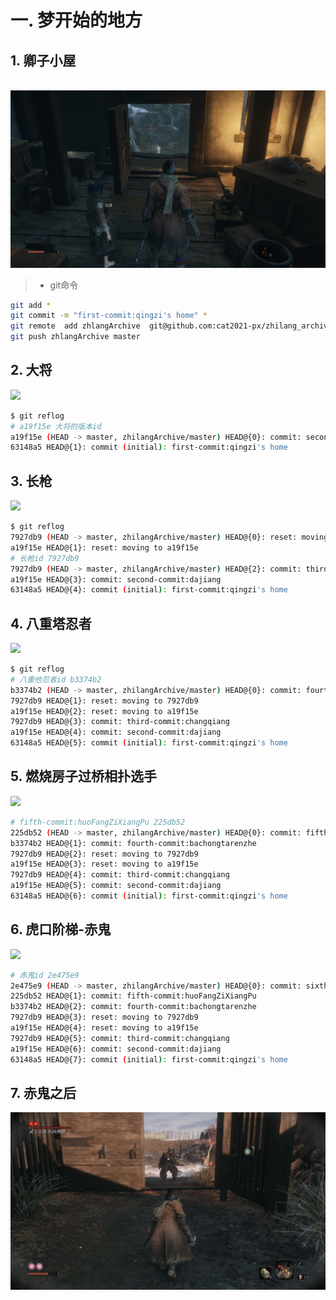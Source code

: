 # 一. 梦开始的地方

## 1. 卿子小屋

​	![卿子小屋](./imgs/卿子小屋.png)

> + git命令

```bash
git add *
git commit -m "first-commit:qingzi's home" *
git remote  add zhlangArchive  git@github.com:cat2021-px/zhilang_archive.git
git push zhlangArchive master
```

## 2. 大将

![](./imgs/河原.png)

```bash
$ git reflog
# a19f15e 大将的版本id
a19f15e (HEAD -> master, zhilangArchive/master) HEAD@{0}: commit: second-commit:dajiang
63148a5 HEAD@{1}: commit (initial): first-commit:qingzi's home

```



## 3. 长枪

![](./imgs/长枪.png)

```bash
$ git reflog
7927db9 (HEAD -> master, zhilangArchive/master) HEAD@{0}: reset: moving to 7927db9
a19f15e HEAD@{1}: reset: moving to a19f15e
# 长枪id 7927db9
7927db9 (HEAD -> master, zhilangArchive/master) HEAD@{2}: commit: third-commit:changqiang
a19f15e HEAD@{3}: commit: second-commit:dajiang
63148a5 HEAD@{4}: commit (initial): first-commit:qingzi's home

```



## 4. 八重塔忍者

![](./imgs/八重塔.png)

```bash
$ git reflog
# 八重他忍者id b3374b2
b3374b2 (HEAD -> master, zhilangArchive/master) HEAD@{0}: commit: fourth-commit:bachongtarenzhe
7927db9 HEAD@{1}: reset: moving to 7927db9
a19f15e HEAD@{2}: reset: moving to a19f15e
7927db9 HEAD@{3}: commit: third-commit:changqiang
a19f15e HEAD@{4}: commit: second-commit:dajiang
63148a5 HEAD@{5}: commit (initial): first-commit:qingzi's home
```

## 5. 燃烧房子过桥相扑选手

![](./imgs/火房子相扑选手.png)

```bash
# fifth-commit:huoFangZiXiangPu 225db52
225db52 (HEAD -> master, zhilangArchive/master) HEAD@{0}: commit: fifth-commit:huoFangZiXiangPu
b3374b2 HEAD@{1}: commit: fourth-commit:bachongtarenzhe
7927db9 HEAD@{2}: reset: moving to 7927db9
a19f15e HEAD@{3}: reset: moving to a19f15e
7927db9 HEAD@{4}: commit: third-commit:changqiang
a19f15e HEAD@{5}: commit: second-commit:dajiang
63148a5 HEAD@{6}: commit (initial): first-commit:qingzi's home

```

## 6. 虎口阶梯-赤鬼

![](./imgs/虎口阶梯赤鬼.png)

```bash
# 赤鬼id 2e475e9
2e475e9 (HEAD -> master, zhilangArchive/master) HEAD@{0}: commit: sixth-commit:chigui
225db52 HEAD@{1}: commit: fifth-commit:huoFangZiXiangPu
b3374b2 HEAD@{2}: commit: fourth-commit:bachongtarenzhe
7927db9 HEAD@{3}: reset: moving to 7927db9
a19f15e HEAD@{4}: reset: moving to a19f15e
7927db9 HEAD@{5}: commit: third-commit:changqiang
a19f15e HEAD@{6}: commit: second-commit:dajiang
63148a5 HEAD@{7}: commit (initial): first-commit:qingzi's home
```

## 7. 赤鬼之后

![](./imgs/赤鬼之后的大将.png)